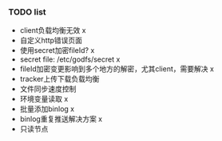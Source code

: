 ### TODO list

- client负载均衡无效 x
- 自定义http错误页面
- 使用secret加密fileId? x
- secret file: /etc/godfs/secret x
- fileId加密变更影响到多个地方的解密，尤其client，需要解决 x
- tracker上传下载负载均衡
- 文件同步速度控制 
- 环境变量读取 x
- 批量添加binlog x
- binlog重复推送解决方案 x
- 只读节点